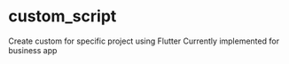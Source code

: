 # custom_script
Create custom for specific project using Flutter
Currently implemented for business app